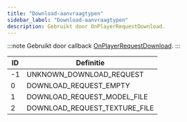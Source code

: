 ```yaml
---
title: "Download‑aanvraagtypen"
sidebar_label: "Download‑aanvraagtypen"
description: Gebruikt door OnPlayerRequestDownload.
---
```


:::note
Gebruikt door callback [OnPlayerRequestDownload](../callbacks/OnPlayerRequestDownload).
:::

| ID  | Definitie                    |
| --- | ---------------------------- |
| -1  | UNKNOWN_DOWNLOAD_REQUEST     |
| 0   | DOWNLOAD_REQUEST_EMPTY       |
| 1   | DOWNLOAD_REQUEST_MODEL_FILE  |
| 2   | DOWNLOAD_REQUEST_TEXTURE_FILE|


